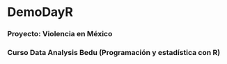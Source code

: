 # DemoDayR

### Proyecto: Violencia en México

### Curso Data Analysis Bedu (Programación y estadística con R)